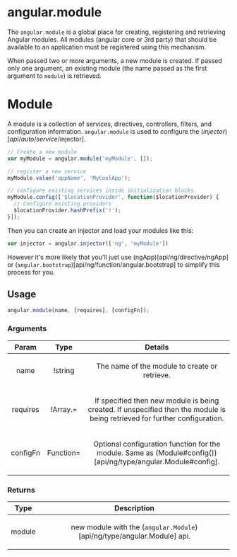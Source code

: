 



# angular.module








The `angular.module` is a global place for creating, registering and retrieving Angular
modules.
All modules (angular core or 3rd party) that should be available to an application must be
registered using this mechanism.

When passed two or more arguments, a new module is created.  If passed only one argument, an
existing module (the name passed as the first argument to `module`) is retrieved.


# Module

A module is a collection of services, directives, controllers, filters, and configuration information.
`angular.module` is used to configure the ($injector)[api/auto/service/$injector].

```js
// Create a new module
var myModule = angular.module('myModule', []);

// register a new service
myModule.value('appName', 'MyCoolApp');

// configure existing services inside initialization blocks.
myModule.config(['$locationProvider', function($locationProvider) {
  // Configure existing providers
  $locationProvider.hashPrefix('!');
}]);
```

Then you can create an injector and load your modules like this:

```js
var injector = angular.injector(['ng', 'myModule'])
```

However it's more likely that you'll just use
(ngApp)[api/ng/directive/ngApp] or
(<code>angular.bootstrap</code>)[api/ng/function/angular.bootstrap] to simplify this process for you.







  

## Usage
```js
angular.module(name, [requires], [configFn]);
```





### Arguments

| Param | Type | Details |
| :--: | :--: | :--: |
| name | !string | <p>The name of the module to create or retrieve.</p>  |
| requires | !Array.<string>= | <p>If specified then new module is being created. If unspecified then the module is being retrieved for further configuration.</p>  |
| configFn | Function= | <p>Optional configuration function for the module. Same as (Module#config())[api/ng/type/angular.Module#config].</p>  |

### Returns

| Type | Description |
| :--: | :--: |
| module | <p>new module with the (<code>angular.Module</code>)[api/ng/type/angular.Module] api.</p>  |









